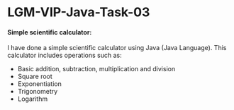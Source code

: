 # LGM-VIP-Java-Task-03

#### Simple scientific calculator: 

I have done a simple scientific calculator using Java (Java Language). This calculator includes operations such as:
- Basic addition, subtraction, multiplication and division
- Square root
- Exponentiation
- Trigonometry
- Logarithm
